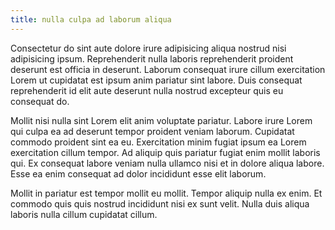 ```yaml
---
title: nulla culpa ad laborum aliqua
---
```


Consectetur do sint aute dolore irure adipisicing aliqua nostrud nisi adipisicing ipsum. Reprehenderit nulla laboris reprehenderit proident deserunt est officia in deserunt. Laborum consequat irure cillum exercitation Lorem ut cupidatat est ipsum anim pariatur sint labore. Duis consequat reprehenderit id elit aute deserunt nulla nostrud excepteur quis eu consequat do.

Mollit nisi nulla sint Lorem elit anim voluptate pariatur. Labore irure Lorem qui culpa ea ad deserunt tempor proident veniam laborum. Cupidatat commodo proident sint ea eu. Exercitation minim fugiat ipsum ea Lorem exercitation cillum tempor. Ad aliquip quis pariatur fugiat enim mollit laboris qui. Ex consequat labore veniam nulla ullamco nisi et in dolore aliqua labore. Esse ea enim consequat ad dolor incididunt esse elit laborum.

Mollit in pariatur est tempor mollit eu mollit. Tempor aliquip nulla ex enim. Et commodo quis quis nostrud incididunt nisi ex sunt velit. Nulla duis aliqua laboris nulla cillum cupidatat cillum.